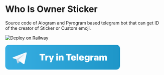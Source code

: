 # Who Is Owner Sticker

Source code of Aiogram and Pyrogram based telegram bot that can get ID of the creator of Sticker or Custom emoji.

[![Deploy on Railway](https://railway.app/button.svg)](https://railway.app/new/template/-VYu2P?referralCode=RmyABJ)

[![Telegram Bot](https://raw.githubusercontent.com/matt-novoselov/SystemFiles/main/telegram_button.svg)](https://t.me/WhoIsOwnerBot)
